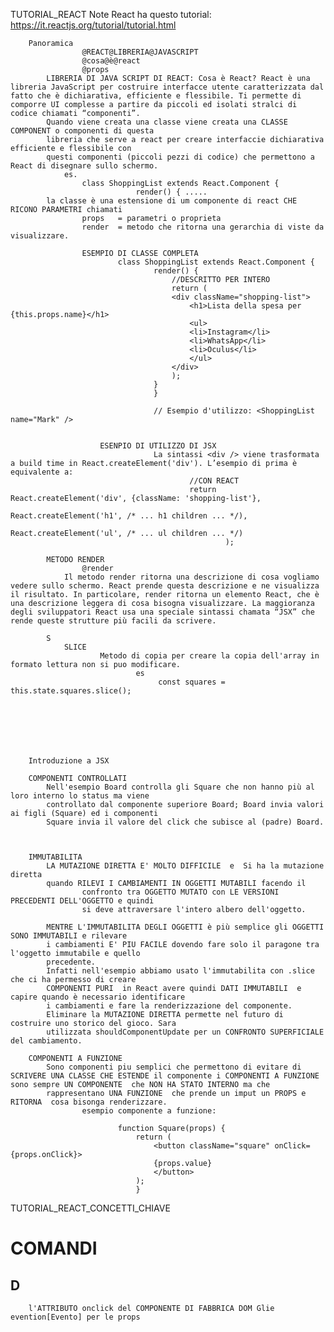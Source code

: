 TUTORIAL_REACT
		Note
			React  ha questo tutorial:
				https://it.reactjs.org/tutorial/tutorial.html

		Panoramica
					@REACT@LIBRERIA@JAVASCRIPT
					@cosa@è@react
					@props
			LIBRERIA DI JAVA SCRIPT DI REACT: Cosa è React? React è una libreria JavaScript per costruire interfacce utente caratterizzata dal fatto che è dichiarativa, efficiente e flessibile. Ti permette di comporre UI complesse a partire da piccoli ed isolati stralci di codice chiamati “componenti”. 
			Quando viene creata una classe viene creata una CLASSE COMPONENT o componenti di questa 
			libreria che serve a react per creare interfaccie dichiarativa efficiente e flessibile con 
			questi componenti (piccoli pezzi di codice) che permettono a React di disegnare sullo schermo.
				es.
					class ShoppingList extends React.Component {
								render() { .....
			la classe è una estensione di um componente di react CHE RICONO PARAMETRI chiamati
					props 	= parametri o proprieta 
					render 	= metodo che ritorna una gerarchia di viste da visualizzare.

					ESEMPIO DI CLASSE COMPLETA 
							class ShoppingList extends React.Component {
								  	render() {
								  		//DESCRITTO PER INTERO
								    	return (
								      	<div className="shopping-list">
								        	<h1>Lista della spesa per {this.props.name}</h1>
								        	<ul>
								          	<li>Instagram</li>
								          	<li>WhatsApp</li>
								          	<li>Oculus</li>
								        	</ul>
								      	</div>
								    	);
								  	}
									}
									
									// Esempio d'utilizzo: <ShoppingList name="Mark" />


						ESENPIO DI UTILIZZO DI JSX
									La sintassi <div /> viene trasformata a build time in React.createElement('div'). L’esempio di prima è equivalente a:
											//CON REACT
											return React.createElement('div', {className: 'shopping-list'},
												  	React.createElement('h1', /* ... h1 children ... */),
												  	React.createElement('ul', /* ... ul children ... */)
													);

			METODO RENDER
					@render
				Il metodo render ritorna una descrizione di cosa vogliamo vedere sullo schermo. React prende questa descrizione e ne visualizza il risultato. In particolare, render ritorna un elemento React, che è una descrizione leggera di cosa bisogna visualizzare. La maggioranza degli sviluppatori React usa una speciale sintassi chamata “JSX” che rende queste strutture più facili da scrivere.

			S
				SLICE
						Metodo di copia per creare la copia dell'array in formato lettura non si puo modificare.
								es 
									 const squares = this.state.squares.slice();







		Introduzione a JSX

		COMPONENTI CONTROLLATI	
			Nell'esempio Board controlla gli Square che non hanno più al loro interno lo status ma viene
			controllato dal componente superiore Board; Board invia valori ai figli (Square) ed i componenti
			Square invia il valore del click che subisce al (padre) Board.



		IMMUTABILITA
			LA MUTAZIONE DIRETTA E' MOLTO DIFFICILE  e  Si ha la mutazione diretta 
			quando RILEVI I CAMBIAMENTI IN OGGETTI MUTABILI facendo il 
					confronto tra OGGETTO MUTATO con LE VERSIONI PRECEDENTI DELL'OGGETTO e quindi
					si deve attraversare l'intero albero dell'oggetto.

			MENTRE L'IMMUTABILITA DEGLI OGGETTI è più semplice gli OGGETTI SONO IMMUTABILI e rilevare 
			i cambiamenti E' PIU FACILE dovendo fare solo il paragone tra l'oggetto immutabile e quello
			precedente.
			Infatti nell'esempio abbiamo usato l'immutabilita con .slice che ci ha permesso di creare
			COMPONENTI PURI  in React avere quindi DATI IMMUTABILI  e capire quando è necessario identificare
			i cambiamenti e fare la renderizzazione del componente.
			Eliminare la MUTAZIONE DIRETTA permette nel futuro di costruire uno storico del gioco. Sara
			utilizzata shouldComponentUpdate per un CONFRONTO SUPERFICIALE del cambiamento.

		COMPONENTI A FUNZIONE
			Sono componenti piu semplici che permettono di evitare di SCRIVERE UNA CLASSE CHE ESTENDE il componente i COMPONENTI A FUNZIONE  sono sempre UN COMPONENTE  che NON HA STATO INTERNO ma che
			rappresentano UNA FUNZIONE  che prende un imput un PROPS e RITORNA  cosa bisonga renderizzare.
					esempio componente a funzione:

							function Square(props) {
							  	return (
							    	<button className="square" onClick={props.onClick}>
							      	{props.value}
							    	</button>
							  	);
								}


TUTORIAL_REACT_CONCETTI_CHIAVE
	



# COMANDI
## D
		l'ATTRIBUTO onclick del COMPONENTE DI FABBRICA DOM Glie evention[Evento] per le props


			